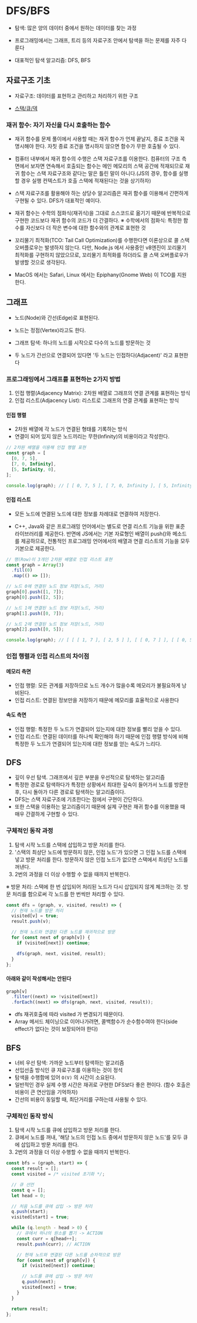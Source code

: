# DFS/BFS

- 탐색: 많은 양의 데이터 중에서 원하는 데이터를 찾는 과정

- 프로그래밍에서는 그래프, 트리 등의 자료구조 안에서 탐색을 하는 문제를 자주 다룬다

- 대표적인 탐색 알고리즘: DFS, BFS

## 자료구조 기초

- 자료구조: 데이터를 표현하고 관리하고 처리하기 위한 구조

- [스택/큐/덱](./data-structure/stack_queue_deque.md)

### 재귀 함수: 자기 자신을 다시 호출하는 함수

- 재귀 함수를 문제 풀이에서 사용할 때는 재귀 함수가 언제 끝날지, 종료 조건을 꼭 명시해야 한다. 자칫 종료 조건을 명시하지 않으면 함수가 무한 호출될 수 있다.

- 컴퓨터 내부에서 재귀 함수의 수행은 스택 자료구조를 이용한다. 컴퓨터의 구조 측면에서 보자면 연속해서 호출되는 함수는 메인 메모리의 스택 공간에 적재되므로 재귀 함수는 스택 자료구조와 같다는 말은 틀린 말이 아니다.(JS의 경우, 함수를 실행할 경우 실행 컨텍스트가 호출 스택에 적재된다는 것을 상기하자)

- 스택 자료구조를 활용해야 하는 상당수 알고리즘은 재귀 함수를 이용해서 간편하게 구현될 수 있다. DFS가 대표적인 예이다.

- 재귀 함수는 수학의 점화식(재귀식)을 그대로 소스코드로 옮기기 때문에 반복적으로 구현한 코드보다 재귀 함수의 코드가 더 간결하다.
  ※ 수학에서의 점화식: 특정한 함수를 자신보다 더 작은 변수에 대한 함수와의 관계로 표현한 것

- 꼬리물기 최적화(TCO: Tail Call Optimization)를 수행한다면 이론상으로 콜 스택 오버플로우는 발생하지 않는다. 다만, Node.js 에서 사용중인 v8엔진이 꼬리물기 최적화를 구현하지 않았으므로, 꼬리물기 최적화를 하더라도 콜 스택 오버플로우가 발생할 것으로 생각된다.

- MacOS 에서는 Safari, Linux 에서는 Epiphany(Gnome Web) 이 TCO를 지원한다.

## 그래프

- 노드(Node)와 간선(Edge)로 표현된다.
- 노드는 정점(Vertex)라고도 한다.

- 그래프 탐색: 하나의 노드를 시작으로 다수의 노드를 방문하는 것
- 두 노드가 간선으로 연결되어 있다면 '두 노드는 인접하다(Adjacent)' 라고 표현한다

### 프로그래밍에서 그래프를 표현하는 2가지 방법

1. 인접 행렬(Adjacency Matrix): 2차원 배열로 그래프의 연결 관계를 표현하는 방식
2. 인접 리스트(Adjacency List): 리스트로 그래프의 연결 관계를 표현하는 방식

#### 인접 행렬

- 2차원 배열에 각 노드가 연결된 형태를 기록하는 방식
- 연결이 되어 있지 않은 노드끼리는 무한(Infinity)의 비용이라고 작성한다.

```js
// 2차원 배열을 이용해 인접 행렬 표현
const graph = [
  [0, 7, 5],
  [7, 0, Infinity],
  [5, Infinity, 0],
];

console.log(graph); // [ [ 0, 7, 5 ], [ 7, 0, Infinity ], [ 5, Infinity, 0 ] ]
```

#### 인접 리스트

- 모든 노드에 연결된 노드에 대한 정보를 차례대로 연결하여 저장한다.

- C++, Java와 같은 프로그래밍 언어에서는 별도로 연결 리스트 기능을 위한 표준 라이브러리를 제공한다. 반면에 JS에서는 기본 자료형인 배열이 push()와 메소드를 제공하므로, 전통적인 프로그래밍 언어에서의 배열과 연결 리스트의 기능을 모두 기본으로 제공한다.

```js
// 행(Row)이 3개인 2차원 배열로 인접 리스트 표현
const graph = Array(3)
  .fill(0)
  .map(() => []);

// 노드 0에 연결된 노드 정보 저장(노드, 거리)
graph[0].push([1, 7]);
graph[0].push([2, 5]);

// 노드 1에 연결된 노드 정보 저장(노드, 거리)
graph[1].push([0, 7]);

// 노드 2에 연결된 노드 정보 저장(노드, 거리)
graph[2].push([0, 5]);

console.log(graph); // [ [ [ 1, 7 ], [ 2, 5 ] ], [ [ 0, 7 ] ], [ [ 0, 5 ] ] ]
```

### 인접 행렬과 인접 리스트의 차이점

#### 메모리 측면

- 인접 행렬: 모든 관계를 저장하므로 노드 개수가 많을수록 메모리가 불필요하게 낭비된다.
- 인접 리스트: 연결된 정보만을 저장하기 때문에 메모리를 효율적으로 사용한다

#### 속도 측면

- 인접 행렬: 특정한 두 노드가 연결되어 있는지에 대한 정보를 빨리 얻을 수 있다.
- 인접 리스트: 연결된 데이터를 하나씩 확인해야 하기 때문에 인접 행렬 방식에 비해 특정한 두 노드가 연결되어 있는지에 대한 정보를 얻는 속도가 느리다.

## DFS

- 깊이 우선 탐색. 그래프에서 깊은 부분을 우선적으로 탐색하는 알고리즘
- 특정한 경로로 탐색하다가 특정한 상황에서 최대한 깊숙이 들어가서 노드를 방문한 후, 다시 돌아가 다른 경로로 탐색하는 알고리즘이다.
- DFS는 스택 자료구조에 기초한다는 점에서 구현이 간단하다.
- 또한 스택을 이용하는 알고리즘이기 때문에 실제 구현은 재귀 함수를 이용했을 때 매우 간결하게 구현할 수 있다.

### 구체적인 동작 과정

1. 탐색 시작 노드를 스택에 삽입하고 방문 처리를 한다.
2. '스택의 최상단 노드에 방문하지 않은, 인접 노드'가 있으면 그 인접 노드를 스택에 넣고 방문 처리를 한다. 방문하지 않은 인접 노드가 없으면 스택에서 최상단 노드를 꺼낸다.
3. 2번의 과정을 더 이상 수행할 수 없을 때까지 반복한다.

※ 방문 처리: 스택에 한 번 삽입되어 처리된 노드가 다시 삽입되지 않게 체크하는 것. 방문 처리를 함으로써 각 노드를 한 번씩만 처리할 수 있다.

```js
const dfs = (graph, v, visited, result) => {
  // 현재 노드를 방문 처리
  visited[v] = true;
  result.push(v);

  // 현재 노드와 연결된 다른 노드를 재귀적으로 방문
  for (const next of graph[v]) {
    if (visited[next]) continue;

    dfs(graph, next, visited, result);
  }
};
```

#### 아래와 같이 작성해서는 안된다

```js
graph[v]
  .filter((next) => !visited[next])
  .forEach((next) => dfs(graph, next, visited, result));
```

- dfs 재귀호출에 따라 visited 가 변경되기 때문이다.
- Array 메서드 체이닝으로 이어나가려면, 콜백함수가 순수함수여야 한다(side effect가 없다는 것이 보장되어야 한다)

## BFS

- 너비 우선 탐색: 가까운 노드부터 탐색하는 알고리즘
- 선입선출 방식인 큐 자료구조를 이용하는 것이 정석
- 탐색을 수행함에 있어 `O(V)` 의 시간이 소요된다.
- 일반적인 경우 실제 수행 시간은 재귀로 구현한 DFS보다 좋은 편이다. (함수 호출은 비용이 큰 연산임을 기억하자)
- 간선의 비용이 동일할 때, 최단거리를 구하는데 사용될 수 있다.

### 구체적인 동작 방식

1. 탐색 시작 노드를 큐에 삽입하고 방문 처리를 한다.
2. 큐에서 노드를 꺼내, '해당 노드의 인접 노드 중에서 방문하지 않은 노드'를 모두 큐에 삽입하고 방문 처리를 한다.
3. 2번의 과정을 더 이상 수행할 수 없을 때까지 반복한다.

```js
const bfs = (graph, start) => {
  const result = [];
  const visited = /* visited 초기화 */;

  // 큐 선언
  const q = [];
  let head = 0;

  // 처음 노드를 큐에 삽입 -> 방문 처리
  q.push(start);
  visited[start] = true;

  while (q.length - head > 0) {
    // 큐에서 하나의 원소를 뽑기 -> ACTION
    const curr = q[head++];
    result.push(curr); // ACTION

    // 현재 노드와 연결된 다른 노드를 순차적으로 방문
    for (const next of graph[v]) {
      if (visited[next]) continue;

      // 노드를 큐에 삽입 -> 방문 처리
      q.push(next);
      visited[next] = true;
    }
  }

  return result;
};
```
